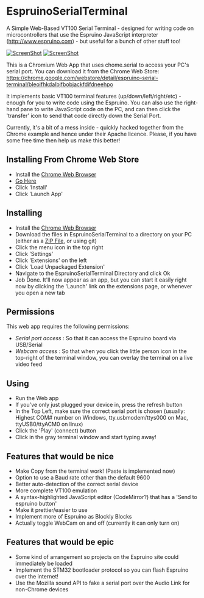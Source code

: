 EspruinoSerialTerminal
======================

A Simple Web-Based VT100 Serial Terminal - designed for writing code on microcontrollers that use the Espruino JavaScript interpreter (http://www.espruino.com) - but useful for a bunch of other stuff too!

[![ScreenShot](https://raw.github.com/gfwilliams/EspruinoSerialTerminal/master/extras/screenshot.png)](http://youtu.be/Fjju_QhzL-c)
[![ScreenShot](https://raw.github.com/gfwilliams/EspruinoSerialTerminal/master/extras/screenshot2.png)](http://youtu.be/Fjju_QhzL-c)

This is a Chromium Web App that uses chome.serial to access your PC's serial port. You can download it from the Chrome Web Store: https://chrome.google.com/webstore/detail/espruino-serial-terminal/bleoifhkdalbjfbobjackfdifdneehpo

It implements basic VT100 terminal features (up/down/left/right/etc) - enough for you to write code using the Espruino. You can also use the right-hand pane to write JavaScript code on the PC, and can then click the 'transfer' icon to send that code directly down the Serial Port.

Currently, it's a bit of a mess inside - quickly hacked together from the Chrome example and hence under their Apache licence. Please, if you have some free time then help us make this better!

Installing From Chrome Web Store
----------------------------

* Install the [Chrome Web Browser](https://www.google.com/intl/en/chrome/browser/)
* [Go Here](https://chrome.google.com/webstore/detail/espruino-serial-terminal/bleoifhkdalbjfbobjackfdifdneehpo)
* Click 'Install'
* Click 'Launch App'

Installing
----------

* Install the [Chrome Web Browser](https://www.google.com/intl/en/chrome/browser/)
* Download the files in EspruinoSerialTerminal to a directory on your PC (either as a [ZIP File](https://github.com/gfwilliams/EspruinoSerialTerminal/archive/master.zip), or using git)
* Click the menu icon in the top right
* Click 'Settings'
* Click 'Extensions' on the left
* Click 'Load Unpackaged Extension'
* Navigate to the EspruinoSerialTerminal Directory and click Ok
* Job Done. It'll now appear as an app, but you can start it easily right now by clicking the 'Launch' link on the extensions page, or whenever you open a new tab

Permissions
----------

This web app requires the following permissions:
* *Serial port access* : So that it can access the Espruino board via USB/Serial
* *Webcam access* : So that when you click the little person icon in the top-right of the terminal window, you can overlay the terminal on a live video feed

Using
-----

* Run the Web app
* If you've only just plugged your device in, press the refresh button
* In the Top Left, make sure the correct serial port is chosen (usually: Highest COM# number on Windows, tty.usbmodem/ttys000 on Mac, ttyUSB0/ttyACM0 on linux)
* Click the 'Play' (connect) button
* Click in the gray terminal window and start typing away!

Features that would be nice
----------------------------
* Make Copy from the terminal work! (Paste is implemented now)
* Option to use a Baud rate other than the default 9600
* Better auto-detection of the correct serial device
* More complete VT100 emulation
* A syntax-highlighted JavaScript editor (CodeMirror?) that has a 'Send to espruino button'
* Make it prettier/easier to use
* Implement more of Espruino as Blockly Blocks
* Actually toggle WebCam on and off (currently it can only turn on)

Features that would be epic
----------------------------
* Some kind of arrangement so projects on the Espruino site could immediately be loaded
* Implement the STM32 bootloader protocol so you can flash Espruino over the internet!
* Use the Mozilla sound API to fake a serial port over the Audio Link for non-Chrome devices
